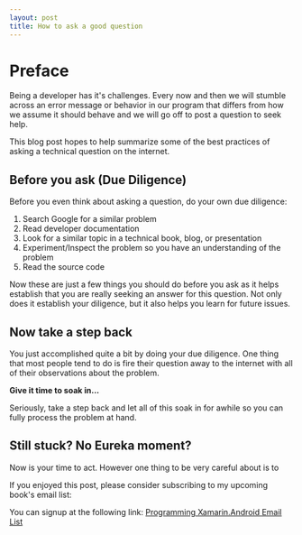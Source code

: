 ```yaml
---
layout: post
title: How to ask a good question
---
```


# Preface

Being a developer has it's challenges. Every now and then we will stumble across an error message or behavior in our program that differs from how we assume it should behave and we will go off to post a question to seek help.

This blog post hopes to help summarize some of the best practices of asking a technical question on the internet.

## Before you ask (Due Diligence)

Before you even think about asking a question, do your own due diligence:

1. Search Google for a similar problem
2. Read developer documentation
3. Look for a similar topic in a technical book, blog, or presentation
4. Experiment/Inspect the problem so you have an understanding of the problem
5. Read the source code

Now these are just a few things you should do before you ask as it helps establish that you are really seeking an answer for this question. Not only does it establish your diligence, but it also helps you learn for future issues.

## Now take a step back

You just accomplished quite a bit by doing your due diligence. One thing that most people tend to do is fire their question away to the internet with all of their observations about the problem. 

**Give it time to soak in...**

Seriously, take a step back and let all of this soak in for awhile so you can fully process the problem at hand.

## Still stuck? No Eureka moment?

Now is your time to act. However one thing to be very careful about is to 



If you enjoyed this post, please consider subscribing to my upcoming book's email list:

You can signup at the following link: [Programming Xamarin.Android Email List](http://eepurl.com/cz_fj1)